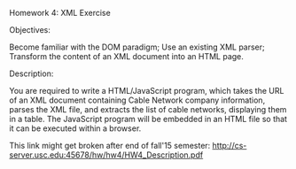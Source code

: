 Homework 4:  XML Exercise

Objectives:

Become familiar with the DOM paradigm;
Use an existing XML parser;
Transform the content of an XML document into an HTML page.

Description:

You  are  required  to  write  a  HTML/JavaScript  program,  which  takes  the 
URL    of    an    XML    document    containing Cable    Network    company information,  parses  the  XML  file,  and extracts the  list  of cable  networks, displaying them in a table. The JavaScript program will be embedded in an HTML file so that it can be executed within a browser.

This link might get broken after end of fall'15 semester: http://cs-server.usc.edu:45678/hw/hw4/HW4_Description.pdf

